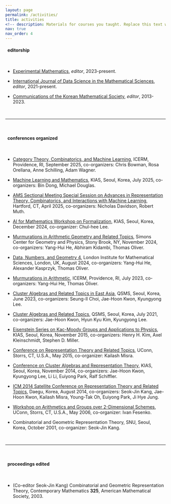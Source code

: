 ```yaml
---
layout: page
permalink: /activities/
title: activities
<!-- description: Materials for courses you taught. Replace this text with your description. -->
nav: true
nav_order: 4
---
```


<h4>&nbsp; editorship</h4>
<br>
<ul>
<li><p><a href="https://www.tandfonline.com/journals/uexm20">Experimental Mathematics</a>, <i> editor</i>, 2023-present.</p></li>

<li><p><a href="https://www.worldscientific.com/worldscinet/ijdsms">International Journal of Data Science in the Mathematical Sciences</a>, <i> editor</i>, 2021-present.</p></li>

<li><p><a href="http://ckms.kms.or.kr/">Communications of the Korean Mathematical Society</a>, <i> editor</i>, 2013-2023.</p></li>

</ul>

<br>
<hr>
<br>

<h4>&nbsp; conferences organized</h4>
<br>
<ul>

<li><p><a href="https://icerm.brown.edu/program/semester_program_workshop/sp-f25-w1">Category Theory, Combinatorics, and Machine Learning</a>, ICERM, Providence, RI, September 2025, co-organizers: Chris Bowman, Rosa Orellana, Anne Schilling, Adam Wagner.</p></li>

<li><p><a href="http://events.kias.re.kr/h/MLM2025/">Machine Learning and Mathematics</a>, KIAS, Seoul, Korea, July 2025, co-organizers: Bin Dong, Michael Douglas.</p></li>

<li><p><a href="https://www.ams.org/meetings/sectional/2320_program_ss2.html#title">AMS Sectional Meeting Special Session on Advances in Representation Theory, Combinatorics, and Interactions with Machine Learning</a>, Hartford, CT, April 2025, co-organizers: Nicholas Davidson, Robert Muth.</p></li>

<li><p><a href="http://events.kias.re.kr/h/AIforMath/">AI for Mathematics Workshop on Formalization</a>, KIAS, Seoul, Korea, December 2024, co-organizer: Chul-hee Lee.</p></li>

<li><p><a href="https://scgp.stonybrook.edu/archives/43116">Murmurations in Arithmetic Geometry and Related Topics</a>, Simons Center for Geometry and Physics, Stony Brook, NY, November 2024, co-organizers: Yang-Hui He, Abhiram Kidambi, Thomas Oliver.</p></li>

<li><p><a href="https://sites.google.com/view/danger4workshop/home?authuser=0">Data, Numbers, and Geometry 4</a>, London Institute for Mathematical Sciences, London, UK, August 2024, co-organizers: Yang-Hui He, Alexander Kasprzyk, Thomas Oliver.</p></li>

<li><p><a href="https://icerm.brown.edu/events/htw-23-ma/">Murmurations in Arithmetic</a>, ICERM, Providence, RI, July 2023, co-organizers: Yang-Hui He, Thomas Oliver.</p></li>

<li><p><a href="http://qsms.math.snu.ac.kr/cartea2023">Cluster Algebras and Related Topics in East Asia</a>, QSMS, Seoul, Korea, June 2023, co-organizers: Seung-Il Choi, Jae-Hoon Kwon, Kyungyong Lee.</p></li>

<li><p><a href="http://qsms.math.snu.ac.kr/QSMS2021CART">Cluster Algebras and Related Topics</a>, QSMS, Seoul, Korea, July 2021, co-organizers: Jae-Hoon Kwon, Hyun Kyu Kim, Kyungyong Lee.</p></li>

<li><p><a href="http://home.kias.re.kr/MKG/h/EKM2015/?pageNo=1473">Eisenstein Series on Kac-Moody Groups
and Applications to Physics</a>, KIAS, Seoul, Korea, November 2015, co-organizers: Henry H. Kim, Axel Kleinschmidt, Stephen D. Miller.</p></li>


<li><p><a href="Conferences/storrs_15.html">Conference on Representation Theory and Related Topics</a>, UConn, Storrs, CT, U.S.A., May 2015, co-organizer: Kailash Misra.</p></li>

<li><p><a href="http://home.kias.re.kr/MKG/h/CCART2014/">Conference on Cluster Algebras and Representation Theory</a>, KIAS, Seoul, Korea, November 2014, co-organizers: Jae-Hoon Kwon, Kyungyong Lee, Li Li, Euiyong Park, Ralf Schiffler.</p></li>

<li><p><a href="https://sites.google.com/site/icm2014satelliterepn/home">ICM 2014 Satellite  Conference on Representation Theory and Related Topics</a>, Daegu, Korea, August 2014, co-organizers: Seok-Jin Kang, Jae-Hoon Kwon, Kailash Misra,  Young-Tak Oh, Euiyong Park, Ji Hye Jung.</p></li>

<li><p><a href="Conferences/storrs_06.html">Workshop on Arithmetics and Groups over 2-Dimensional Schemes</a>, UConn, Storrs, CT, U.S.A., May 2006, co-organizer: Ivan Fesenko.</p></li>

<li><p>Combinatorial and Geometric Representation Theory, SNU, Seoul,
Korea, October 2001, co-organizer: Seok-Jin Kang.</p></li>

</ul>

<br>
<hr>
<br>

<h4>&nbsp; proceedings edited</h4>

<br>
<ul>

<li><p>(Co-editor Seok-Jin Kang)  Combinatorial and Geometric Representation Theory,    Contemporary Mathematics <b>325</b>, American Mathematical Society, 2003.
</p></li>

</ul>



